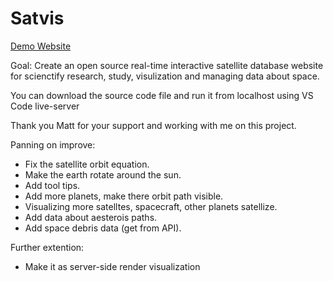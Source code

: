 # Satvis

[Demo Website](http://satnet.matthassing.nl)

Goal:
Create an open source real-time interactive satellite database website for scienctify research, study, visulization and managing data about space.

You can download the source code file and run it from localhost using VS Code live-server


Thank you Matt for your support and working with me on this project.

Panning on improve:
- Fix the satellite orbit equation.
- Make the earth rotate around the sun.
- Add tool tips.
- Add more planets, make there orbit path visible.
- Visualizing more satelltes, spacecraft, other planets satellize.
- Add data about aesterois paths.
- Add space debris data (get from API).

Further extention:
- Make it as server-side render visualization
